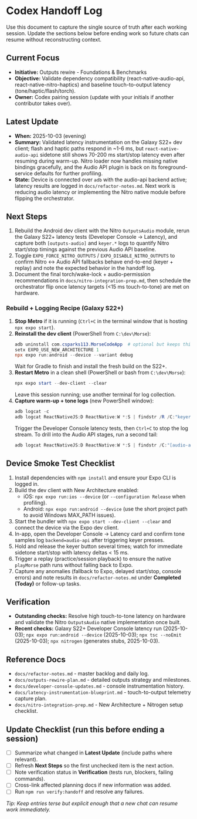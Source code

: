 ﻿# Codex Handoff Log

Use this document to capture the single source of truth after each working session. Update the sections below before ending work so future chats can resume without reconstructing context.

## Current Focus
- **Initiative:** Outputs rewire - Foundations & Benchmarks
- **Objective:** Validate dependency compatibility (react-native-audio-api, react-native-nitro-haptics) and baseline touch-to-output latency (tone/haptic/flash/torch).
- **Owner:** Codex pairing session (update with your initials if another contributor takes over).

## Latest Update
- **When:** 2025-10-03 (evening)
- **Summary:** Validated latency instrumentation on the Galaxy S22+ dev client; flash and haptic paths respond in ~1-6 ms, but `react-native-audio-api` sidetone still shows 70-200 ms start/stop latency even after resuming during warm-up. Nitro loader now handles missing native bindings gracefully, and the Audio API plugin is back on its foreground-service defaults for further profiling.
- **State:** Device is connected over `adb` with the audio-api backend active; latency results are logged in `docs/refactor-notes.md`. Next work is reducing audio latency or implementing the Nitro native module before flipping the orchestrator.

## Next Steps

1. Rebuild the Android dev client with the Nitro `OutputsAudio` module, rerun the Galaxy S22+ latency tests (Developer Console -> Latency), and capture both `[outputs-audio]` and `keyer.*` logs to quantify Nitro start/stop timings against the previous Audio API baseline.
2. Toggle `EXPO_FORCE_NITRO_OUTPUTS` / `EXPO_DISABLE_NITRO_OUTPUTS` to confirm Nitro <-> Audio API fallbacks behave end-to-end (keyer + replay) and note the expected behavior in the handoff log.
3. Document the final torch/wake-lock + audio-permission recommendations in `docs/nitro-integration-prep.md`, then schedule the orchestrator flip once latency targets (<15 ms touch-to-tone) are met on hardware.

### Rebuild + Logging Recipe (Galaxy S22+)

1. **Stop Metro** if it is running (`Ctrl+C` in the terminal window that is hosting `npx expo start`).
2. **Reinstall the dev client** (PowerShell from `C:\dev\Morse`):
   ```powershell
   adb uninstall com.csparks113.MorseCodeApp  # optional but keeps things clean
   setx EXPO_USE_NEW_ARCHITECTURE 1
   npx expo run:android --device --variant debug
   ```
   Wait for Gradle to finish and install the fresh build on the S22+.
3. **Restart Metro** in a clean shell (PowerShell or bash from `C:\dev\Morse`):
   ```powershell
   npx expo start --dev-client --clear
   ```
   Leave this session running; use another terminal for log collection.
4. **Capture warm-up + tone logs** (new PowerShell window):
   ```powershell
   adb logcat -c
   adb logcat ReactNativeJS:D ReactNative:W *:S | findstr /R /C:"keyer.prepare" /C:"keyer.tone"
   ```
   Trigger the Developer Console latency tests, then `Ctrl+C` to stop the log stream.
   To drill into the Audio API stages, run a second tail:
   ```powershell
   adb logcat ReactNativeJS:D ReactNative:W *:S | findstr /C:"[audio-api]"
   ```

## Device Smoke Test Checklist
1. Install dependencies with `npm install` and ensure your Expo CLI is logged in.
2. Build the dev client with New Architecture enabled:
   - iOS: `npx expo run:ios --device` (or `--configuration Release` when profiling).
   - Android: `npx expo run:android --device` (use the short project path to avoid Windows MAX_PATH issues).
3. Start the bundler with `npx expo start --dev-client --clear` and connect the device via the Expo dev client.
4. In-app, open the Developer Console -> Latency card and confirm tone samples log `backend=audio-api` after triggering keyer presses.
5. Hold and release the keyer button several times; watch for immediate sidetone start/stop with latency deltas < 15 ms.
6. Trigger a replay (practice/session playback) to ensure the native `playMorse` path runs without falling back to Expo.
7. Capture any anomalies (fallback to Expo, delayed start/stop, console errors) and note results in `docs/refactor-notes.md` under **Completed (Today)** or follow-up tasks.

## Verification
- **Outstanding checks:** Resolve high touch-to-tone latency on hardware and validate the Nitro `OutputsAudio` native implementation once built.
- **Recent checks:** Galaxy S22+ Developer Console latency run (2025-10-03); `npx expo run:android --device` (2025-10-03); `npx tsc --noEmit` (2025-10-03); `npx nitrogen` (generates stubs, 2025-10-03).

## Reference Docs
- `docs/refactor-notes.md` - master backlog and daily log.
- `docs/outputs-rewire-plan.md` - detailed outputs strategy and milestones.
- `docs/developer-console-updates.md` - console instrumentation history.
- `docs/latency-instrumentation-blueprint.md` - touch-to-output telemetry capture plan.
- `docs/nitro-integration-prep.md` - New Architecture + Nitrogen setup checklist.

## Update Checklist (run this before ending a session)
- [ ] Summarize what changed in **Latest Update** (include paths where relevant).
- [ ] Refresh **Next Steps** so the first unchecked item is the next action.
- [ ] Note verification status in **Verification** (tests run, blockers, failing commands).
- [ ] Cross-link affected planning docs if new information was added.
- [ ] Run `npm run verify:handoff` and resolve any failures.

_Tip: Keep entries terse but explicit enough that a new chat can resume work immediately._





